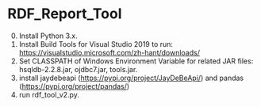 # RDF_Report_Tool

0. Install Python 3.x.
1. Install Build Tools for Visual Studio 2019 to run: https://visualstudio.microsoft.com/zh-hant/downloads/
2. Set CLASSPATH of Windows Environment Variable for related JAR files: hsqldb-2.2.8.jar, ojdbc7.jar, tools.jar.
3. install jaydebeapi (https://pypi.org/project/JayDeBeApi/) and pandas (https://pypi.org/project/pandas/)
4. run rdf_tool_v2.py.
